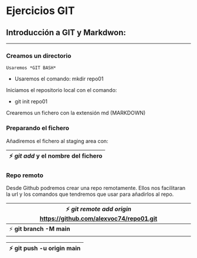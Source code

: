 # **Ejercicios GIT**

## Introducción a GIT y Markdwon:
---

### Creamos un directorio

    Usaremos *GIT BASH*

- Usaremos el comando: mkdir repo01

Iniciamos el repositorio local con el comando:
- git init repo01

Crearemos un fichero con la extensión md (MARKDOWN)

### Preparando el fichero

Añadiremos el fichero al staging area con:




| :zap:  *git add*  y el nombre del fichero |
|-----------------------------------------|

### Repo remoto

Desde Github podremos crear una repo remotamente. Ellos nos facilitaran la url y los comandos que tendremos que usar para añadirlos al repo.

| :zap:  *git remote add origin* https://github.com/alexvoc74/repo01.git |
|-----------------------------------------|
| :zap:  **git branch -M main** |

| :zap:  **git push -u origin main**
|-----------------------------------------|